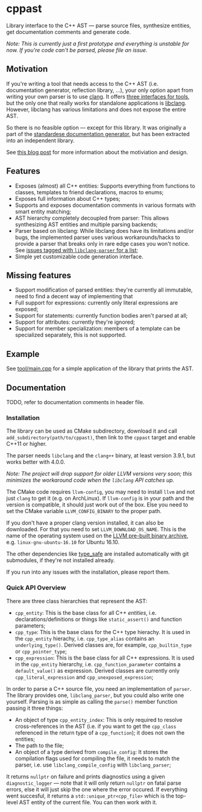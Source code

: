 # cppast

Library interface to the C++ AST &mdash; parse source files, synthesize entities, get documentation comments and generate code.

*Note: This is currently just a first prototype and everything is unstable for now. If you're code can't be parsed, please file an issue.*

## Motivation

If you're writing a tool that needs access to the C++ AST (i.e. documentation generator, reflection library, …), your only option apart from writing your own parser is to use [clang](https://clang.llvm.org).
It offers [three interfaces for tools](https://clang.llvm.org/docs/Tooling.html), but the only one that really works for standalone applications is [libclang](http://clang.llvm.org/doxygen/group__CINDEX.html).
However, libclang has various limitations and does not expose the entire AST.

So there is no feasible option &mdash; except for this library.
It was originally a part of the [standardese documentation generator](http://standardese.foonathan.net), but has been extracted into an independent library.

See [this blog post](http://foonathan.net/blog/2017/04/20/cppast.html) for more information about the motiviation and design.

## Features

* Exposes (almost) all C++ entities: Supports everything from functions to classes, templates to friend declarations, macros to enums;
* Exposes full information about C++ types;
* Supports and exposes documentation comments in various formats with smart entity matching;
* AST hierarchy completely decoupled from parser: This allows synthesizing AST entities and multiple parsing backends;
* Parser based on libclang: While libclang does have its limitations and/or bugs, the implemented parser uses various workarounds/hacks to provide a parser that breaks only in rare edge cases you won't notice. See [issues tagged with `libclang-parser` for a list](https://github.com/foonathan/cppast/issues?q=is%3Aissue+is%3Aopen+label%3Alibclang-parser);
* Simple yet customizable code generation interface.

## Missing features

* Support modification of parsed entities: they're currently all immutable, need to find a decent way of implementing that
* Full support for expressions: currently only literal expressions are exposed;
* Support for statements: currently function bodies aren't parsed at all;
* Support for attributes: currently they're ignored;
* Support for member specialization: members of a template can be specialized separately, this is not supported.

## Example

See [tool/main.cpp](tool/main.cpp) for a simple application of the library that prints the AST.

## Documentation

TODO, refer to documentation comments in header file.

### Installation

The library can be used as CMake subdirectory, download it and call `add_subdirectory(path/to/cppast)`, then link to the `cppast` target and enable C++11 or higher.

The parser needs `libclang` and the `clang++` binary, at least version 3.9.1, but works better with 4.0.0.

*Note: The project will drop support for older LLVM versions very soon; this minimizes the workaround code when the `libclang` API catches up.*

The CMake code requires `llvm-config`, you may need to install `llvm` and not just `clang` to get it (e.g. on ArchLinux).
If `llvm-config` is in your path and the version is compatible, it should just work out of the box.
Else you need to set the CMake variable `LLVM_CONFIG_BINARY` to the proper path.

If you don't have a proper clang version installed, it can also be downloaded.
For that you need to set `LLVM_DOWNLOAD_OS_NAME`.
This is the name of the operating system used on the [LLVM pre-built binary archive](http://releases.llvm.org/download.html#4.0.0), e.g. `linux-gnu-ubuntu-16.10` for Ubuntu 16.10.

The other dependencies like [type_safe](http://type_safe.foonathan.net) are installed automatically with git submodules, if they're not installed already.

If you run into any issues with the installation, please report them.

### Quick API Overview

There are three class hierarchies that represent the AST:

* `cpp_entity`: This is the base class for all C++ *entities*, i.e. declarations/definitions or things like `static_assert()` and function parameters;
* `cpp_type`: This is the base class for the C++ type hierachy. It is used in the `cpp_entity` hierachy, i.e. `cpp_type_alias` contains an `underlying_type()`. Derived classes are, for example, `cpp_builtin_type` or `cpp_pointer_type`;
* `cpp_expression`: This is the base class for all C++ expressions. It is used in the `cpp_entity` hierarchy, i.e. `cpp_function_parameter` contains a `default_value()` as expression. Derived classes are currently only `cpp_literal_expression` and `cpp_unexposed_expression`;

In order to parse a C++ source file, you need an implementation of `parser`.
The library provides one, `libclang_parser`, but you could also write one yourself.
Parsing is as simple as calling the `parse()` member function passing it three things:

* An object of type `cpp_entity_index`: This is only required to resolve cross-references in the AST (i.e. if you want to get the `cpp_class` referenced in the return type of a `cpp_function`); it does not own the entities;
* The path to the file;
* An object of a type derived from `compile_config`: It stores the compilation flags used for compiling the file, it needs to match the parser, i.e. use `libclang_compile_config` with `libclang_parser`;

It returns `nullptr` on failure and prints diagnostics using a given `diagnostic_logger` &mdash; note that it will only return `nullptr` on fatal parse errors, else it will just skip the one where the error occured.
If everything went succesful, it returns a `std::unique_ptr<cpp_file>` which is the top-level AST entity of the current file.
You can then work with it.

